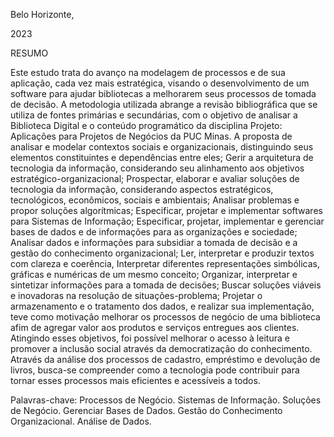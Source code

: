 Belo Horizonte, 

2023 

RESUMO 

 

Este estudo trata do avanço na modelagem de processos e de sua aplicação, cada vez mais estratégica, visando o desenvolvimento de um software para ajudar bibliotecas a melhorarem seus processos de tomada de decisão. A metodologia utilizada abrange a revisão bibliográfica que se utiliza de fontes primárias e secundárias, com o objetivo de analisar a Biblioteca Digital e o conteúdo programático da disciplina Projeto: Aplicações para Projetos de Negócios da PUC Minas. A proposta de analisar e modelar contextos sociais e organizacionais, distinguindo seus elementos constituintes e dependências entre eles; Gerir a arquitetura de tecnologia da informação, considerando seu alinhamento aos objetivos estratégico-organizacional; Prospectar, elaborar e avaliar soluções de tecnologia da informação, considerando aspectos estratégicos, tecnológicos, econômicos, sociais e ambientais; Analisar problemas e propor soluções algorítmicas; Especificar, projetar e implementar softwares para Sistemas de Informação; Especificar, projetar, implementar e gerenciar bases de dados e de informações para as organizações e sociedade; Analisar dados e informações para subsidiar a tomada de decisão e a gestão do conhecimento organizacional; Ler, interpretar e produzir textos com clareza e coerência, Interpretar diferentes representações simbólicas, gráficas e numéricas de um mesmo conceito; Organizar, interpretar e sintetizar informações para a tomada de decisões; Buscar soluções viáveis e inovadoras na resolução de situações-problema; Projetar o armazenamento e o tratamento dos dados, e realizar sua implementação, teve como motivação melhorar os processos de negócio de uma biblioteca afim de agregar valor aos produtos e serviços entregues aos clientes. Atingindo esses objetivos, foi possível melhorar o acesso à leitura e promover a inclusão social através da democratização do conhecimento. Através da análise dos processos de cadastro, empréstimo e devolução de livros, busca-se compreender como a tecnologia pode contribuir para tornar esses processos mais eficientes e acessíveis a todos.  

Palavras-chave: Processos de Negócio. Sistemas de Informação. Soluções de Negócio. Gerenciar Bases de Dados. Gestão do Conhecimento Organizacional. Análise de Dados. 
